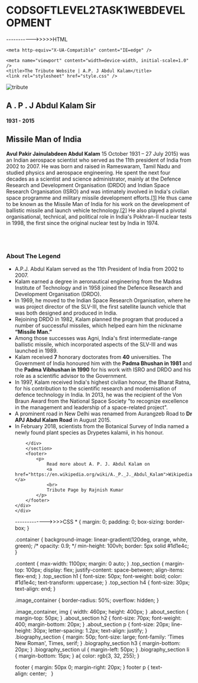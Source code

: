 # CODSOFTLEVEL2TASK1WEBDEVELOPMENT
----------->>>>>HTML
<!DOCTYPE html>
<html lang="en">

<head>
    <meta charset="UTF-8" />

    <meta http-equiv="X-UA-Compatible" content="IE=edge" />

    <meta name="viewport" content="width=device-width, initial-scale=1.0" />
    <title>The Tribute Website | A.P. J Abdul Kalam</title>
    <link rel="stylesheet" href="style.css" />
</head>

<body>
    <div class="container">
        <div class="content">
            <section class="top_section">
                <div class="image_container">
                    <img src="abdul sir.jpg" alt="tribute" />
                </div>
                <div>
                    <h1>A . P . J Abdul Kalam Sir </h1>
                    <h4>1931 - 2015</h4>
                </div>
            </section>
            <section class="about_section">
                <h2>Missile Man of India</h2>
                <p>
                    <b>Avul Pakir Jainulabdeen Abdul Kalam</b> 15 October 1931 – 27 July
                    2015) was an Indian aerospace scientist who served as the 11th
                    president of India from 2002 to 2007. He was born and raised in
                    Rameswaram, Tamil Nadu and studied physics and aerospace
                    engineering. He spent the next four decades as a scientist and
                    science administrator, mainly at the Defence Research and
                    Development Organisation (DRDO) and Indian Space Research
                    Organisation (ISRO) and was intimately involved in India's civilian
                    space programme and military missile development efforts.<a
                        href="https://www.drdo.gov.in/sites/default/files/drdo-news-documents/din-28july2019.pdf">[1]</a>
                    He thus
                    came to be known as the Missile Man of India for his work on the
                    development of ballistic missile and launch vehicle
                    technology.<a href="https://www.dqindia.com/contribution-apj-abdul-kalam-isro-drdo/">[2]</a> He also
                    played a pivotal organisational,
                    technical, and political role in India's Pokhran-II nuclear tests in
                    1998, the first since the original nuclear test by India in 1974.
                </p>
            </section>
            <section class="biography_section">
                <br>
                <br>
                <h3>About The Legend</h3>
                <ul>
                    <li>
                        A.P.J. Abdul Kalam served as the 11th President of India from 2002 to 2007.
                    </li>
                    <li>
                        Kalam earned a degree in aeronautical engineering from the Madras Institute of Technology and in
                        1958 joined the Defence Research and Development Organisation (DRDO).
                    </li>
                    <li>
                        In 1969, he moved to the Indian Space Research Organisation, where he was project director of
                        the SLV-III, the first satellite launch vehicle that was both designed and produced in India.
                    </li>
                    <li>
                        Rejoining DRDO in 1982, Kalam planned the program that produced a number of successful missiles,
                        which helped earn him the nickname <strong> “Missile Man.”</strong>
                    </li>
                    <li>
                        Among those successes was Agni, India's first intermediate-range ballistic missile, which
                        incorporated aspects of the SLV-III and was launched in 1989.
                    </li>
                    <li>
                        Kalam received <b>7</b> honorary doctorates from <b>40</b> universities. The Government of India
                        honoured him with the <b>Padma Bhushan in 1981</b> and the <b>Padma Vibhushan in 1990</b> for
                        his work with ISRO and DRDO and his role as a scientific advisor to the Government.
                    </li>
                    <li> In 1997, Kalam received India's highest civilian honour, the Bharat Ratna, for his contribution
                        to the scientific research and modernisation of defence technology in India. In 2013, he was the
                        recipient of the Von Braun Award from the National Space Society "to recognize excellence in the
                        management and leadership of a space-related project".
                    </li>
                    <li>
                        A prominent road in New Delhi was renamed from Aurangzeb Road to <b>Dr APJ Abdul Kalam Road</b>
                        in August 2015.
                    </li>
                    <li>
                        In February 2018, scientists from the Botanical Survey of India named a newly found plant
                        species as Drypetes kalamii, in his honour.
                    </li>


        </div>
        </section>
        <footer>
            <p>
                Read more about A. P. J. Abdul Kalam on
                <a href="https://en.wikipedia.org/wiki/A._P._J._Abdul_Kalam">Wikipedia.</a>
                <br>
                Tribute Page by Rajnish Kumar
            </p>
        </footer>
    </div>
    </div>
</body>

</html>
------------->>>>CSS
* {
    margin: 0;
    padding: 0;
    box-sizing: border-box;
  }
  
  .container {
    background-image: linear-gradient(120deg, orange, white, green);
    /* opacity: 0.9; */
    min-height: 100vh;
    border: 5px solid #1d1e4c;
  }
  
  .content {
    max-width: 1100px;
    margin: 0 auto;
  }
  .top_section {
    margin-top: 100px;
    display: flex;
    justify-content: space-between;
    align-items: flex-end;
  }
  .top_section h1 {
    font-size: 50px;
    font-weight: bold;
    color: #1d1e4c;
    text-transform: uppercase;
  }
  .top_section h4 {
    font-size: 30px;
    text-align: end;
  }
  
  .image_container {
    border-radius: 50%;
    overflow: hidden;
  }
  
  .image_container,
  img {
    width: 460px;
    height: 400px;
  }
  .about_section {
    margin-top: 50px;
  }
  .about_section h2 {
    font-size: 70px;
    font-weight: 400;
    margin-bottom: 20px;
  }
  .about_section p {
    font-size: 20px;
    line-height: 30px;
    letter-spacing: 1.2px;
    text-align: justify;
  }
  .biography_section {
    margin: 50p;
    font-size: large;
    font-family: 'Times New Roman', Times, serif;
  }
  .biography_section h3 {
    margin-bottom: 20px;
  }
  .biography_section ul {
    margin-left: 50px;
  }
  .biography_section li {
    margin-bottom: 15px;
  }
  a{
    color: rgb(3, 32, 255);
  }
  
  footer {
    margin: 50px 0;
    margin-right: 20px;
  }
  footer p {
    text-align: center;
  }

